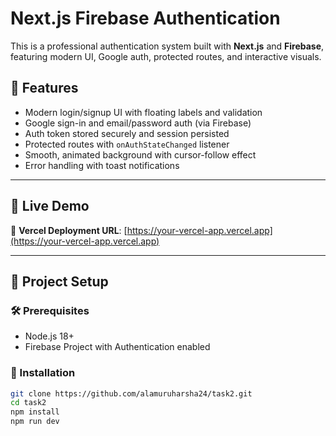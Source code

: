 # Next.js Firebase Authentication

This is a professional authentication system built with **Next.js** and **Firebase**, featuring modern UI, Google auth, protected routes, and interactive visuals.

## 🔐 Features

- Modern login/signup UI with floating labels and validation
- Google sign-in and email/password auth (via Firebase)
- Auth token stored securely and session persisted
- Protected routes with `onAuthStateChanged` listener
- Smooth, animated background with cursor-follow effect
- Error handling with toast notifications

---

## 🚀 Live Demo

🔗 **Vercel Deployment URL**: [https://your-vercel-app.vercel.app](https://your-vercel-app.vercel.app)

---

## 📂 Project Setup

### 🛠 Prerequisites

- Node.js 18+
- Firebase Project with Authentication enabled

### 🧪 Installation

```bash
git clone https://github.com/alamuruharsha24/task2.git
cd task2
npm install
npm run dev

